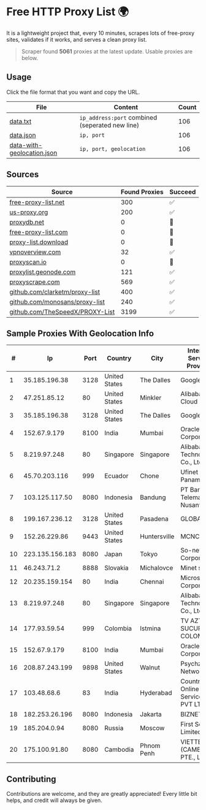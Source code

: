 
# Free HTTP Proxy List 🌍

It is a lightweight project that, every 10 minutes, scrapes lots of free-proxy sites, validates if it works, and serves a clean proxy list.


> Scraper found **5061** proxies at the latest update. Usable proxies are below.

## Usage

Click the file format that you want and copy the URL.


|File|Content|Count|
|----|-------|-----|
|[data.txt](https://raw.githubusercontent.com/themiralay/Proxy-List-World/master/data.txt)|`ip_address:port` combined (seperated new line)|106|
|[data.json](https://raw.githubusercontent.com/themiralay/Proxy-List-World/master/data.json)|`ip, port`|106|
|[data-with-geolocation.json](https://raw.githubusercontent.com/themiralay/Proxy-List-World/master/data-with-geolocation.json)|`ip, port, geolocation`|106|

## Sources

|Source|Found Proxies|Succeed|
|------|-------------|-------|
|[free-proxy-list.net](https://free-proxy-list.net)|300|✅|
|[us-proxy.org](https://www.us-proxy.org)|200|✅|
|[proxydb.net](http://proxydb.net)|0|🚫|
|[free-proxy-list.com](https://free-proxy-list.com/?page=&port=&type%5B%5D=http&type%5B%5D=https&up_time=0&search=Search)|0|🚫|
|[proxy-list.download](https://www.proxy-list.download/HTTP)|0|🚫|
|[vpnoverview.com](https://vpnoverview.com/privacy/anonymous-browsing/free-proxy-servers)|32|✅|
|[proxyscan.io](https://www.proxyscan.io)|0|🚫|
|[proxylist.geonode.com](https://proxylist.geonode.com/api/proxy-list?limit=300&page=1&sort_by=lastChecked&sort_type=desc&protocols=http,https)|121|✅|
|[proxyscrape.com](https://api.proxyscrape.com/v2/?request=displayproxies&protocol=http&timeout=10000&country=all&ssl=all&anonymity=all)|569|✅|
|[github.com/clarketm/proxy-list](https://raw.githubusercontent.com/clarketm/proxy-list/master/proxy-list-raw.txt)|400|✅|
|[github.com/monosans/proxy-list](https://raw.githubusercontent.com/monosans/proxy-list/main/proxies/http.txt)|240|✅|
|[github.com/TheSpeedX/PROXY-List](https://raw.githubusercontent.com/TheSpeedX/PROXY-List/master/http.txt)|3199|✅|


## Sample Proxies With Geolocation Info

|#|Ip|Port|Country|City|Internet Service Provider|
|-|--|----|-------|----|-------------------------|
|1|35.185.196.38|3128|United States|The Dalles|Google LLC|
|2|47.251.85.12|80|United States|Minkler|Alibaba Cloud LLC|
|3|35.185.196.38|3128|United States|The Dalles|Google LLC|
|4|152.67.9.179|8100|India|Mumbai|Oracle Corporation|
|5|8.219.97.248|80|Singapore|Singapore|Alibaba (US) Technology Co., Ltd.|
|6|45.70.203.116|999|Ecuador|Chone|Ufinet Panama S.A.|
|7|103.125.117.50|8080|Indonesia|Bandung|PT Baraya Telematika Nusantara|
|8|199.167.236.12|3128|United States|Pasadena|GLOBAL IT|
|9|152.26.229.86|9443|United States|Huntersville|MCNC|
|10|223.135.156.183|8080|Japan|Tokyo|So-net Corporation|
|11|46.243.71.2|8888|Slovakia|Michalovce|Minet s.r.o.|
|12|20.235.159.154|80|India|Chennai|Microsoft Corporation|
|13|8.219.97.248|80|Singapore|Singapore|Alibaba (US) Technology Co., Ltd.|
|14|177.93.59.54|999|Colombia|Istmina|TV AZTECA SUCURSAL COLOMBIA|
|15|152.67.9.179|8100|India|Mumbai|Oracle Corporation|
|16|208.87.243.199|9898|United States|Walnut|Psychz Networks|
|17|103.48.68.6|83|India|Hyderabad|Country Online Services PVT LTD|
|18|182.253.26.196|8080|Indonesia|Jakarta|BIZNET|
|19|185.204.0.94|8080|Russia|Moscow|First Server Limited|
|20|175.100.91.80|8080|Cambodia|Phnom Penh|VIETTEL (CAMBODIA) PTE., LTD|



## Contributing

Contributions are welcome, and they are greatly appreciated! Every
little bit helps, and credit will always be given.

